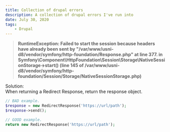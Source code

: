 ```yaml
---
title: Collection of drupal errors
description: A collection of drupal errors I've run into
date: July 30, 2020
tags:
    - Drupal
---
```


> **RuntimeException: Failed to start the session because headers have already been sent by "/var/www/usni-d8/vendor/symfony/http-foundation/Response.php" at line 377. in Symfony\Component\HttpFoundation\Session\Storage\NativeSessionStorage->start() (line 145 of /var/www/usni-d8/vendor/symfony/http-foundation/Session/Storage/NativeSessionStorage.php)**

Solution:  
When returning a Redirect Response, return the response object.

```php
// BAD example.
$response = new RedirectResponse('https://url/path');
$response->send();

// GOOD example.
return new RedirectResponse('https://url/path');
```
